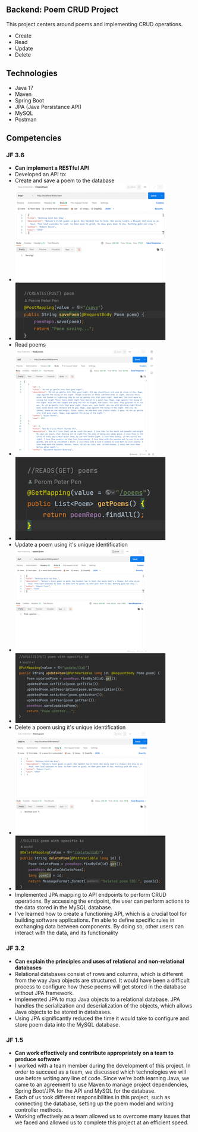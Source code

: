 ## Backend: Poem CRUD Project
This project centers around poems and implementing CRUD operations.
- Create 
- Read
- Update 
- Delete

## Technologies
- Java 17
- Maven
- Spring Boot
- JPA (Java Persistance API)
- MySQL
- Postman

## Competencies
### JF 3.6
- **Can implement a RESTful API**
- Developed an API to:
- Create and save a poem to the database
- ![img.png](images/img.png)
- ![img_1.png](images/img_1.png)
- Read poems     
- ![img_2.png](images/img_2.png)
- ![img_3.png](images/img_3.png)
- Update a poem using it's unique identification
- ![img_4.png](images/img_4.png)
- ![img_5.png](images/img_5.png)
- Delete a poem using it's unique identification
- ![img_6.png](images/img_6.png)
- ![img_7.png](images/img_7.png)
- Implemented JPA mapping to API endpoints to perform CRUD operations. 
By accessing the endpoint, the user can perform actions to the data stored in the MySQL database.
- I've learned how to create a functioning API, which is a crucial tool for building software applications.
I'm able to define specific rules in exchanging data between components. By doing so, other users can interact with the data, and its functionality


### JF 3.2
- **Can explain the principles and uses of relational and non-relational databases**
- Relational databases consist of rows and columns, which is different from the way Java objects are structured. 
  It would have been a difficult process to configure how these poems will get stored in the database without JPA framework.
- Implemented JPA to map Java objects to a relational database. JPA handles the serialization and deserialization of the objects, which allows Java objects to be stored in databases.
- Using JPA significantly reduced the time it would take to configure and store poem data into the MySQL database.


### JF 1.5
- **Can work effectively and contribute appropriately on a team to produce software**
- I worked with a team member during the development of this project. In order to succeed as a team, 
  we discussed which technologies we will use before writing any line of code. Since we're both learning Java, 
  we came to an agreement to use Maven to manage project dependencies, Spring Boot/JPA for the API and MySQL for the database.
- Each of us took different responsibilities in this project, such as connecting the database, setting up the poem model and writing controller methods.
- Working effectively as a team allowed us to overcome many issues that we faced and allowed us to complete this project at an efficient speed.

